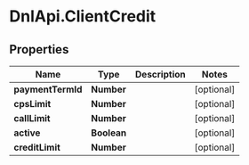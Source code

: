 # DnlApi.ClientCredit

## Properties
Name | Type | Description | Notes
------------ | ------------- | ------------- | -------------
**paymentTermId** | **Number** |  | [optional] 
**cpsLimit** | **Number** |  | [optional] 
**callLimit** | **Number** |  | [optional] 
**active** | **Boolean** |  | [optional] 
**creditLimit** | **Number** |  | [optional] 


